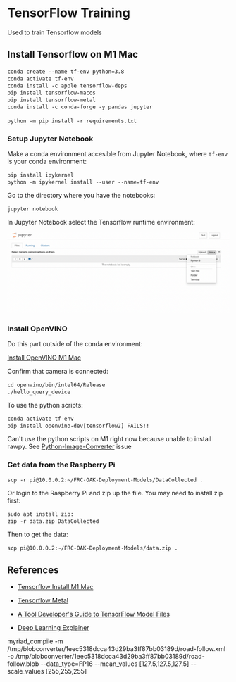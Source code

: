 # TensorFlow Training
Used to train Tensorflow models

## Install Tensorflow on M1 Mac

    conda create --name tf-env python=3.8
    conda activate tf-env
    conda install -c apple tensorflow-deps
    pip install tensorflow-macos
    pip install tensorflow-metal
    conda install -c conda-forge -y pandas jupyter

    python -m pip install -r requirements.txt

### Setup Jupyter Notebook
Make a conda environment accesible from Jupyter Notebook, where `tf-env` is your conda environment:

    pip install ipykernel
    python -m ipykernel install --user --name=tf-env

Go to the directory where you have the notebooks:

    jupyter notebook

In Jupyter Notebook select the Tensorflow runtime environment:

![Jupyter Select Env](images/jupyter-select-env.png)

### Install OpenVINO

Do this part outside of the conda environment:

[Install OpenVINO M1 Mac](https://medium.com/macoclock/how-to-compile-intel-openvino-to-run-natively-on-apple-m1-7192b5abe6c5)

Confirm that camera is connected:

    cd openvino/bin/intel64/Release
    ./hello_query_device

To use the python scripts:

    conda activate tf-env
    pip install openvino-dev[tensorflow2] FAILS!!

Can't use the python scripts on M1 right now because unable to install rawpy.  See [Python-Image-Converter](https://github.com/achimoraites/Python-Image-Converter/issues/4) issue
  
### Get data from the Raspberry Pi

    scp -r pi@10.0.0.2:~/FRC-OAK-Deployment-Models/DataCollected .

Or login to the Raspberry Pi and zip up the file.  You may need to install zip first:

    sudo apt install zip:
    zip -r data.zip DataCollected

Then to get the data:

    scp pi@10.0.0.2:~/FRC-OAK-Deployment-Models/data.zip .

## References

- [Tensorflow Install M1 Mac](https://caffeinedev.medium.com/how-to-install-tensorflow-on-m1-mac-8e9b91d93706)

- [Tensorflow Metal](https://developer.apple.com/metal/tensorflow-plugin/)

- [A Tool Developer's Guide to TensorFlow Model Files](https://chromium.googlesource.com/external/github.com/tensorflow/tensorflow/+/r0.10/tensorflow/g3doc/how_tos/tool_developers/index.md)  

- [Deep Learning Explainer](https://poloclub.github.io/cnn-explainer/)

myriad_compile -m /tmp/blobconverter/1eec5318dcca43d29ba3ff87bb03189d/road-follow.xml -o /tmp/blobconverter/1eec5318dcca43d29ba3ff87bb03189d/road-follow.blob --data_type=FP16 --mean_values [127.5,127.5,127.5] --scale_values [255,255,255]